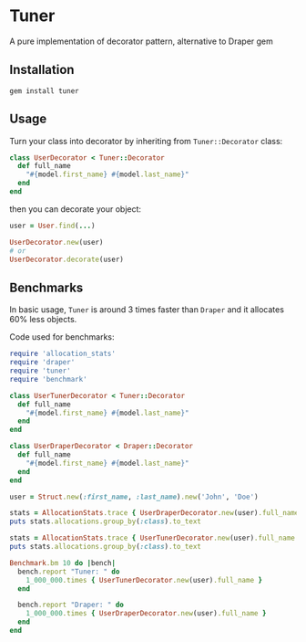 # Tuner

A pure implementation of decorator pattern, alternative to Draper gem

## Installation

```
gem install tuner
```

## Usage

Turn your class into decorator by inheriting from `Tuner::Decorator` class:

```ruby
class UserDecorator < Tuner::Decorator
  def full_name
    "#{model.first_name} #{model.last_name}"
  end
end
```

then you can decorate your object:

```ruby
user = User.find(...)

UserDecorator.new(user)
# or 
UserDecorator.decorate(user)
```

## Benchmarks

In basic usage, `Tuner` is around 3 times faster than `Draper` and it allocates 60% less objects.

Code used for benchmarks:

```ruby
require 'allocation_stats'
require 'draper'
require 'tuner'
require 'benchmark'

class UserTunerDecorator < Tuner::Decorator
  def full_name
    "#{model.first_name} #{model.last_name}"
  end
end

class UserDraperDecorator < Draper::Decorator
  def full_name
    "#{model.first_name} #{model.last_name}"
  end
end

user = Struct.new(:first_name, :last_name).new('John', 'Doe')

stats = AllocationStats.trace { UserDraperDecorator.new(user).full_name }
puts stats.allocations.group_by(:class).to_text

stats = AllocationStats.trace { UserTunerDecorator.new(user).full_name }
puts stats.allocations.group_by(:class).to_text

Benchmark.bm 10 do |bench|
  bench.report "Tuner: " do
    1_000_000.times { UserTunerDecorator.new(user).full_name }
  end

  bench.report "Draper: " do
    1_000_000.times { UserDraperDecorator.new(user).full_name }
  end
end
```

